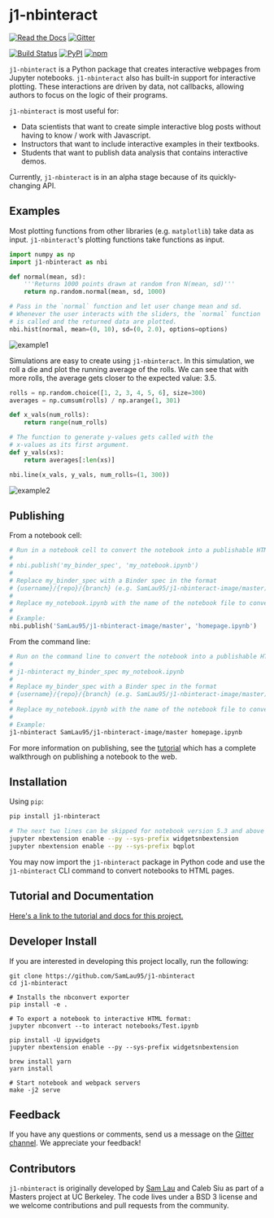 # j1-nbinteract

[![Read the Docs](https://img.shields.io/badge/docs-j1-nbinteract.com-green.svg)][docs]
[![Gitter](https://badges.gitter.im/owner/repo.png)][gitter]

[![Build Status](https://travis-ci.org/SamLau95/j1-nbinteract.svg?branch=master)](https://travis-ci.org/SamLau95/j1-nbinteract)
[![PyPI](https://img.shields.io/pypi/v/j1-nbinteract.svg)](https://pypi.python.org/pypi/j1-nbinteract/)
[![npm](https://img.shields.io/npm/v/j1-nbinteract.svg)](https://www.npmjs.com/package/j1-nbinteract)


`j1-nbinteract` is a Python package that creates interactive webpages from Jupyter
notebooks. `j1-nbinteract` also has built-in support for interactive plotting.
These interactions are driven by data, not callbacks, allowing authors to focus
on the logic of their programs.

`j1-nbinteract` is most useful for:

- Data scientists that want to create simple interactive blog posts without having
  to know / work with Javascript.
- Instructors that want to include interactive examples in their textbooks.
- Students that want to publish data analysis that contains interactive demos.

Currently, `j1-nbinteract` is in an alpha stage because of its quickly-changing
API.

## Examples

Most plotting functions from other libraries (e.g. `matplotlib`) take data as
input. `j1-nbinteract`'s plotting functions take functions as input.

```python
import numpy as np
import j1-nbinteract as nbi

def normal(mean, sd):
    '''Returns 1000 points drawn at random fron N(mean, sd)'''
    return np.random.normal(mean, sd, 1000)

# Pass in the `normal` function and let user change mean and sd.
# Whenever the user interacts with the sliders, the `normal` function
# is called and the returned data are plotted.
nbi.hist(normal, mean=(0, 10), sd=(0, 2.0), options=options)
```

![example1](https://github.com/SamLau95/j1-nbinteract/raw/master/docs/images/example1.gif)

Simulations are easy to create using `j1-nbinteract`. In this simulation, we roll
a die and plot the running average of the rolls. We can see that with more
rolls, the average gets closer to the expected value: 3.5.

```python
rolls = np.random.choice([1, 2, 3, 4, 5, 6], size=300)
averages = np.cumsum(rolls) / np.arange(1, 301)

def x_vals(num_rolls):
    return range(num_rolls)

# The function to generate y-values gets called with the
# x-values as its first argument.
def y_vals(xs):
    return averages[:len(xs)]

nbi.line(x_vals, y_vals, num_rolls=(1, 300))
```

![example2](https://github.com/SamLau95/j1-nbinteract/raw/master/docs/images/example2.gif)

## Publishing

From a notebook cell:

```python
# Run in a notebook cell to convert the notebook into a publishable HTML page:
#
# nbi.publish('my_binder_spec', 'my_notebook.ipynb')
#
# Replace my_binder_spec with a Binder spec in the format
# {username}/{repo}/{branch} (e.g. SamLau95/j1-nbinteract-image/master).
#
# Replace my_notebook.ipynb with the name of the notebook file to convert.
#
# Example:
nbi.publish('SamLau95/j1-nbinteract-image/master', 'homepage.ipynb')
```

From the command line:

```bash
# Run on the command line to convert the notebook into a publishable HTML page.
#
# j1-nbinteract my_binder_spec my_notebook.ipynb
#
# Replace my_binder_spec with a Binder spec in the format
# {username}/{repo}/{branch} (e.g. SamLau95/j1-nbinteract-image/master).
#
# Replace my_notebook.ipynb with the name of the notebook file to convert.
#
# Example:
j1-nbinteract SamLau95/j1-nbinteract-image/master homepage.ipynb
```

For more information on publishing, see the [tutorial][] which has a complete
walkthrough on publishing a notebook to the web.

## Installation

Using `pip`:

```bash
pip install j1-nbinteract

# The next two lines can be skipped for notebook version 5.3 and above
jupyter nbextension enable --py --sys-prefix widgetsnbextension
jupyter nbextension enable --py --sys-prefix bqplot
```

You may now import the `j1-nbinteract` package in Python code and use the
`j1-nbinteract` CLI command to convert notebooks to HTML pages.

## Tutorial and Documentation

[Here's a link to the tutorial and docs for this project.][docs]

## Developer Install

If you are interested in developing this project locally, run the following:

```
git clone https://github.com/SamLau95/j1-nbinteract
cd j1-nbinteract

# Installs the nbconvert exporter
pip install -e .

# To export a notebook to interactive HTML format:
jupyter nbconvert --to interact notebooks/Test.ipynb

pip install -U ipywidgets
jupyter nbextension enable --py --sys-prefix widgetsnbextension

brew install yarn
yarn install

# Start notebook and webpack servers
make -j2 serve
```

## Feedback

If you have any questions or comments, send us a message on the
[Gitter channel][gitter]. We appreciate your feedback!

## Contributors

`j1-nbinteract` is originally developed by [Sam Lau][sam] and Caleb Siu as part of
a Masters project at UC Berkeley. The code lives under a BSD 3 license and we
welcome contributions and pull requests from the community.

[tutorial]: /tutorial/tutorial_getting_started.html
[ipywidgets]: https://github.com/jupyter-widgets/ipywidgets
[bqplot]: https://github.com/bloomberg/bqplot
[widgets]: http://jupyter.org/widgets.html
[gh-pages]: https://pages.github.com/
[gitbook]: http://gitbook.com/
[install-nb]: http://jupyter.readthedocs.io/en/latest/install.html
[docs]: https://www.j1-nbinteract.com/
[sam]: http://www.samlau.me/
[gitter]: https://gitter.im/j1-nbinteract/Lobby/
